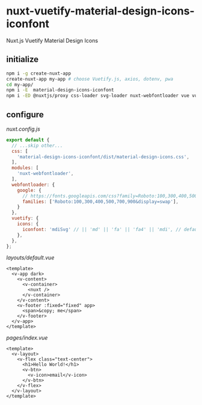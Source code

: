 # nuxt-vuetify-material-design-icons-iconfont
Nuxt.js Vuetify Material Design Icons

## initialize

```bash
npm i -g create-nuxt-app
create-nuxt-app my-app # choose Vuetify.js, axios, dotenv, pwa
cd my-app/
npm i -E  material-design-icons-iconfont
npm i -ED @nuxtjs/proxy css-loader svg-loader nuxt-webfontloader vue vuex axios
```

## configure

_nuxt.config.js_

```js
export default {
  // ...skip other...
  css: [
    'material-design-icons-iconfont/dist/material-design-icons.css',
  ],
  modules: [
    'nuxt-webfontloader',
  ],
  webfontloader: {
    google: {
      // https://fonts.googleapis.com/css?family=Roboto:100,300,400,500,700,900&display=swap
      families: ['Roboto:100,300,400,500,700,900&display=swap'],
    }
  },
  vuetify: {
    icons: {
      iconfont: 'mdiSvg' // || 'md' || 'fa' || 'fa4' || 'mdi', // default - only for display purposes
    },
  },
};
```

_layouts/default.vue_

```vue
<template>
  <v-app dark>
    <v-content>
      <v-container>
        <nuxt />
      </v-container>
    </v-content>
    <v-footer :fixed="fixed" app>
      <span>&copy; me</span>
    </v-footer>
  </v-app>
</template>
```

_pages/index.vue_

```vue
<template>
  <v-layout>
    <v-flex class="text-center">
      <h1>Hello World!</h1>
      <v-btn>
        <v-icon>email</v-icon>
      </v-btn>
    </v-flex>
  </v-layout>
</template>
```
